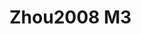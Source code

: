 <a name="material" />

# Zhou2008 M3
<script type="application/ld+json">
  {
    "@context": "https://schema.org/",
    "@type": "ChemicalSubstance",
    "http://purl.org/dc/terms/conformsTo":
      {
        "@type": "CreativeWork",
        "@id": "https://bioschemas.org/profiles/ChemicalSubstance/0.4-RELEASE/"
      },
    "@id": "https://egonw.github.io/nanowiki/nanowiki215.html#material",
    "name": "Zhou2008 M3",
    "sameAs: "http://127.0.0.1/mediawiki/index.php/Special:URIResolver/Zhou2008_M3"
  }
</script>

